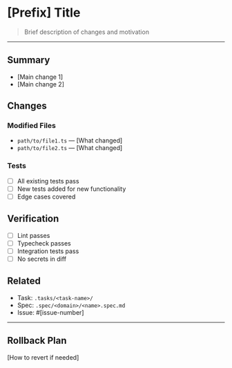 # [Prefix] Title

> Brief description of changes and motivation

---

## Summary

- [Main change 1]
- [Main change 2]

## Changes

### Modified Files
- `path/to/file1.ts` — [What changed]
- `path/to/file2.ts` — [What changed]

### Tests
- [ ] All existing tests pass
- [ ] New tests added for new functionality
- [ ] Edge cases covered

## Verification

- [ ] Lint passes
- [ ] Typecheck passes
- [ ] Integration tests pass
- [ ] No secrets in diff

## Related

- Task: `.tasks/<task-name>/`
- Spec: `.spec/<domain>/<name>.spec.md`
- Issue: #[issue-number]

---

## Rollback Plan

[How to revert if needed]
